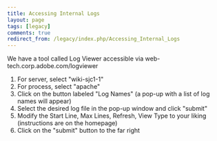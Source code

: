 ```yaml
---
title: Accessing Internal Logs
layout: page
tags: [legacy]
comments: true
redirect_from: /legacy/index.php/Accessing_Internal_Logs
---
```

We have a tool called Log Viewer accessible via web-tech.corp.adobe.com/logviewer

1. For server, select "wiki-sjc1-1"
1. For process, select "apache"
1. Click on the button labeled "Log Names" (a pop-up with a list of log names will appear)
1. Select the desired log file in the pop-up window and click "submit"
1. Modify the Start Line, Max Lines, Refresh, View Type to your liking (instructions are on the homepage)
1. Click on the "submit" button to the far right
